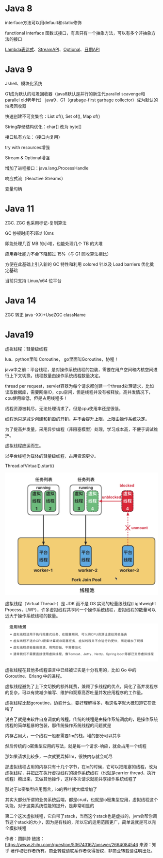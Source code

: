 # Java 8

interface方法可以用default和static修饰

functional interface 函数式接口，有且只有一个抽象方法，可以有多个非抽象方法的接口

[Lambda表达式](Java基础/Java8/Lambda表达式.md)、[StreamAPI](Java基础/Java8/StreamAPI.md)、[Optional](Java基础/Java8/Optional.md)、[日期API](Java基础/Java8/日期API.md)

# Java 9

Jshell、模块化系统

G1成为默认的垃圾回收器（java8默认是并行的新生代parallel scavenge和parallel old老年代） java9，G1（grabage-first garbage collector）成为默认的垃圾回收器

快速创建不可变集合：List of(), Set of(), Map of()

String存储结构优化：char[] 改为 byte[]

接口私有方法：（接口内复用）

try with resources增强

Stream & Optional增强

增加了进程接口：java.lang.ProcessHandle

响应式流（Reactive Streams）

变量句柄

# Java 11

ZGC. ZGC 也采用标记-复制算法

GC 停顿时间不超过 10ms

即能处理几百 MB 的小堆，也能处理几个 TB 的大堆

应用吞吐能力不会下降超过 15%（与 G1 回收算法相比）

方便在此基础上引入新的 GC 特性和利用 colored 针以及 Load barriers 优化奠定基础

当前只支持 Linux/x64 位平台

# Java 14

ZGC 转正 java -XX:+UseZGC className

# Java19

虚拟线程：轻量级线程

lua、python里叫 Coroutine， go里面叫Goroutine，协程！

java中之前：平台线程，是对操作系统线程的包装，需要在用户空间和内核空间进行上下文切换，线程数量由操作系统线程数量决定。

thread per request，servlet容器为每个请求都创建一个thread处理请求，比如读取数据库，需要网络IO，cpu空闲，但是线程并没有被释放。高并发情况下，cpu使用率低，但是占用线程多！

线程资源被耗尽，无法处理请求了，但是cpu使用率还是很低。

线程池只是减少创建和销毁的开销，并不会提升上限，上限由操作系统决定。

为了提高并发量，采用异步编程（非阻塞模型）处理，学习成本高，不便于调试维护。

虚拟线程应运而生。

以平台线程为载体的轻量级线程，占用资源更少。

Thread.ofVirtual().start()

<img src="img/JDK%E6%96%B0%E7%89%B9%E6%80%A7%E6%80%BB%E7%BB%93/image-20240809185832649.png" alt="image-20240809185832649" style="zoom:50%;" />

虚拟线程（Virtual Thread-）是 JDK 而不是 OS 实现的轻量级线程(Lightweight Process，LWP），许多虚拟线程共享同一个操作系统线程，虚拟线程的数量可以远大于操作系统线程的数量。

![image-20240809185909415](img/JDK%E6%96%B0%E7%89%B9%E6%80%A7%E6%80%BB%E7%BB%93/image-20240809185909415.png)

虚拟线程在其他多线程语言中已经被证实是十分有用的，比如 Go 中的 Goroutine、Erlang 中的进程。

虚拟线程避免了上下文切换的额外耗费，兼顾了多线程的优点，简化了高并发程序的复杂，可以有效减少编写、维护和观察高吞吐量并发应用程序的工作量。



虚拟线程比起goroutine，[协程](https://www.zhihu.com/search?q=协程&search_source=Entity&hybrid_search_source=Entity&hybrid_search_extra={"sourceType"%3A"answer"%2C"sourceId"%3A2664084546})什么，要好理解得多，看这名字就大概知道它在做啥了

说白了就是由软件自身调度的线程，传统的线程是由操作系统调度的，是操作系统线程的简单粗暴的包装，那传统操作系统线程的问题就是

内存占用大，一个线程一般都需要1m的栈，堆的部分可以共享

然后传统的io密集型应用的写法，就是每一个请求-响应，就会占用一个线程

那如果请求比较多，一次就要弄掉1m，很快内存就会耗尽

那虚拟线程占用的内存只有十几个字节，在io的时候，它可以把阻塞的线程，改为虚拟线程，并把正在执行虚拟线程的操作系统线程（也就是carrier thread，执行线程）腾出来，去做其他操作，这样多次请求就能共享操作系统线程了

那对于io密集型应用而言，io的吞吐就大幅增加了

其实大部分所谓的业务系统后端，都是crud，也就是io密集型应用，虚拟线程这个功能，对于这类系统性能的提升，是非常明显的

第二个这次虚拟线程，它自带了stack，当然这个stack也是虚拟的，jvm会帮你调节这个stack的大小，因为是有栈的，所以它的适用范围更广，简单说就是可以完全模拟线程



作者：圆胖肿
链接：https://www.zhihu.com/question/536743167/answer/2664084546
来源：知乎
著作权归作者所有。商业转载请联系作者获得授权，非商业转载请注明出处。